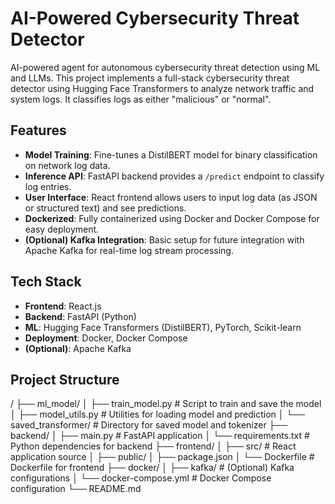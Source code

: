 # AI-Powered Cybersecurity Threat Detector
AI-powered agent for autonomous cybersecurity threat detection using ML and LLMs.
This project implements a full-stack cybersecurity threat detector using Hugging Face Transformers to analyze network traffic and system logs. It classifies logs as either "malicious" or "normal".

## Features

*   **Model Training**: Fine-tunes a DistilBERT model for binary classification on network log data.
*   **Inference API**: FastAPI backend provides a `/predict` endpoint to classify log entries.
*   **User Interface**: React frontend allows users to input log data (as JSON or structured text) and see predictions.
*   **Dockerized**: Fully containerized using Docker and Docker Compose for easy deployment.
*   **(Optional) Kafka Integration**: Basic setup for future integration with Apache Kafka for real-time log stream processing.

## Tech Stack

*   **Frontend**: React.js
*   **Backend**: FastAPI (Python)
*   **ML**: Hugging Face Transformers (DistilBERT), PyTorch, Scikit-learn
*   **Deployment**: Docker, Docker Compose
*   **(Optional)**: Apache Kafka

## Project Structure
/
├── ml_model/
│ ├── train_model.py # Script to train and save the model
│ ├── model_utils.py # Utilities for loading model and prediction
│ └── saved_transformer/ # Directory for saved model and tokenizer
├── backend/
│ ├── main.py # FastAPI application
│ └── requirements.txt # Python dependencies for backend
├── frontend/
│ ├── src/ # React application source
│ ├── public/
│ ├── package.json
│ └── Dockerfile # Dockerfile for frontend
├── docker/
│ ├── kafka/ # (Optional) Kafka configurations
│ └── docker-compose.yml # Docker Compose configuration
└── README.md
